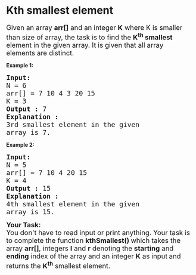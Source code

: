 # Kth smallest element

<p><span style="font-size:18px">Given an array <strong>arr[]</strong> and an integer&nbsp;<strong>K</strong> where K is smaller than size of array, the task is to find the <strong>K<sup>th</sup> smallest</strong> element in the given array. It is given that all array elements are distinct.</span></p>


<strong>Example 1: </strong>
<pre><span style="font-size:18px"><strong>Input:</strong></span>
<span style="font-size:18px">N = 6
arr[] = 7 10 4 3 20 15
K = 3</span>
<span style="font-size:18px"><strong>Output :</strong> 7</span>
<strong><span style="font-size:18px">Explanation :</span></strong>
<span style="font-size:18px">3rd smallest element in the given 
array is 7.</span>
</pre>


<strong>Example 2: </strong>

<pre><span style="font-size:18px"><strong>Input:</strong></span>
<span style="font-size:18px">N = 5
arr[] = 7 10 4 20 15
K = 4</span>
<span style="font-size:18px"><strong>Output :</strong> 15</span>
<strong><span style="font-size:18px">Explanation :</span></strong>
<span style="font-size:18px">4th smallest element in the given 
array is 15.</span></pre>


<div><span style="font-size:18px"><strong>Your&nbsp;Task:</strong><br>
You don't have to read input or print anything. Your task is to complete the function&nbsp;<strong>kthSmallest() </strong>which takes the array <strong>arr[]</strong>, integers&nbsp;<strong>l</strong>&nbsp;and&nbsp;<strong>r</strong>&nbsp;denoting the <strong>starting</strong> and <strong>ending</strong> index of the array&nbsp;and an integer <strong>K</strong>&nbsp;as input<strong>&nbsp;</strong>and returns the <strong>K<sup>th</sup></strong> smallest element. </span></div>